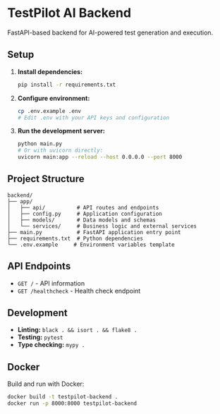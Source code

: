 # TestPilot AI Backend

FastAPI-based backend for AI-powered test generation and execution.

## Setup

1. **Install dependencies:**
   ```bash
   pip install -r requirements.txt
   ```

2. **Configure environment:**
   ```bash
   cp .env.example .env
   # Edit .env with your API keys and configuration
   ```

3. **Run the development server:**
   ```bash
   python main.py
   # Or with uvicorn directly:
   uvicorn main:app --reload --host 0.0.0.0 --port 8000
   ```

## Project Structure

```
backend/
├── app/
│   ├── api/          # API routes and endpoints
│   ├── config.py     # Application configuration
│   ├── models/       # Data models and schemas
│   └── services/     # Business logic and external services
├── main.py           # FastAPI application entry point
├── requirements.txt  # Python dependencies
└── .env.example     # Environment variables template
```

## API Endpoints

- `GET /` - API information
- `GET /healthcheck` - Health check endpoint

## Development

- **Linting:** `black . && isort . && flake8 .`
- **Testing:** `pytest`
- **Type checking:** `mypy .`

## Docker

Build and run with Docker:

```bash
docker build -t testpilot-backend .
docker run -p 8000:8000 testpilot-backend
``` 